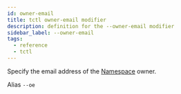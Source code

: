 ```yaml
---
id: owner-email
title: tctl owner-email modifier
description: definition for the --owner-email modifier
sidebar_label: --owner-email
tags:
  - reference
  - tctl
---
```


Specify the email address of the [Namespace](/concepts/what-is-a-namespace) owner.

Alias `--oe`

